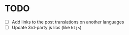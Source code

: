 # TODO

- [ ] Add links to the post translations on another languages
- [ ] Update 3rd-party js libs (like `hljs`)
